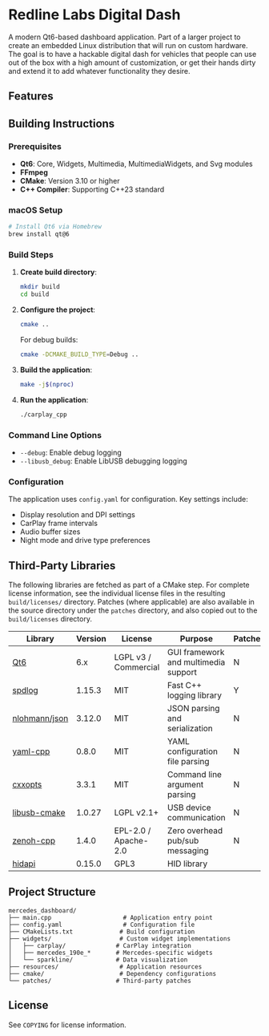 # Redline Labs Digital Dash

A modern Qt6-based dashboard application.  Part of a larger project to create an embedded Linux distribution that will run on custom hardware.   The goal is to have a hackable digital dash for vehicles that people can use out of the box with a high amount of customization, or get their hands dirty and extend it to add whatever functionality they desire.

## Features

## Building Instructions

### Prerequisites

- **Qt6**: Core, Widgets, Multimedia, MultimediaWidgets, and Svg modules
- **FFmpeg**
- **CMake**: Version 3.10 or higher
- **C++ Compiler**: Supporting C++23 standard

### macOS Setup

```bash
# Install Qt6 via Homebrew
brew install qt@6
```

### Build Steps

1. **Create build directory**:
   ```bash
   mkdir build
   cd build
   ```

2. **Configure the project**:
   ```bash
   cmake ..
   ```
   
   For debug builds:
   ```bash
   cmake -DCMAKE_BUILD_TYPE=Debug ..
   ```

3. **Build the application**:
   ```bash
   make -j$(nproc)
   ```

4. **Run the application**:
   ```bash
   ./carplay_cpp
   ```

### Command Line Options

- `--debug`: Enable debug logging
- `--libusb_debug`: Enable LibUSB debugging logging

### Configuration

The application uses `config.yaml` for configuration. Key settings include:

- Display resolution and DPI settings
- CarPlay frame intervals
- Audio buffer sizes
- Night mode and drive type preferences

## Third-Party Libraries
The following libraries are fetched as part of a CMake step.  For complete license information, see the individual license files in the resulting `build/licenses/` directory. Patches (where applicable) are also available in the source directory under the `patches` directory, and also copied out to the `build/licenses` directory.

| Library | Version | License | Purpose | Patched |
|---------|---------|---------|---------|---------|
| [Qt6](https://www.qt.io/) | 6.x | LGPL v3 / Commercial | GUI framework and multimedia support | N |
| [spdlog](https://github.com/gabime/spdlog) | 1.15.3 | MIT | Fast C++ logging library | Y |
| [nlohmann/json](https://github.com/nlohmann/json) | 3.12.0 | MIT | JSON parsing and serialization | N|
| [yaml-cpp](https://github.com/jbeder/yaml-cpp) | 0.8.0 | MIT | YAML configuration file parsing | N |
| [cxxopts](https://github.com/jarro2783/cxxopts) | 3.3.1 | MIT | Command line argument parsing | N |
| [libusb-cmake](https://github.com/libusb/libusb-cmake) | 1.0.27 | LGPL v2.1+ | USB device communication | N |
| [zenoh-cpp](https://github.com/eclipse-zenoh/zenoh-cpp) | 1.4.0 | EPL-2.0 / Apache-2.0 | Zero overhead pub/sub messaging | N |
| [hidapi](https://github.com/libusb/hidapi.git) | 0.15.0 | GPL3 | HID library |

## Project Structure

```
mercedes_dashboard/
├── main.cpp                    # Application entry point
├── config.yaml                 # Configuration file
├── CMakeLists.txt             # Build configuration
├── widgets/                   # Custom widget implementations
│   ├── carplay/              # CarPlay integration
│   ├── mercedes_190e_*       # Mercedes-specific widgets
│   └── sparkline/            # Data visualization
├── resources/                 # Application resources
├── cmake/                     # Dependency configurations
└── patches/                  # Third-party patches
```

## License

See `COPYING` for license information.
